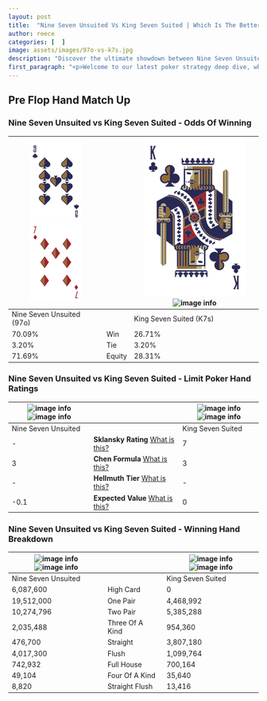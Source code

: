 ```yaml
---
layout: post
title:  "Nine Seven Unsuited Vs King Seven Suited | Which Is The Better Hand In Poker? A Complete Guide"
author: reece
categories: [  ]
image: assets/images/97o-vs-k7s.jpg
description: "Discover the ultimate showdown between Nine Seven Unsuited and King Seven Suited in poker! Uncover the odds, strategies, and scenarios where one hand triumphs over the other. Get ready to up your poker game with this thrilling analysis."
first_paragraph: "<p>Welcome to our latest poker strategy deep dive, where we're pitting two distinct hands against each other in a high-stakes showdown: Nine Seven Unsuited vs King Seven Suited.</p><p>In the dynamic world of poker, every decision counts, and knowing which hand holds the upper hand is key to your success at the table.</p><p>In this article, we'll dissect these two hands, explore the scenarios where one dominates the other, and equip you with the knowledge to make strategic choices that can tip the odds in your favor.</p><p>Get ready to unravel the intriguing dynamics of these poker hands and elevate your game to new heights.</p>"
---
```




[comment]: # (sp0)

## Pre Flop Hand Match Up

<div class="table hand-ratings" markdown="1"> 



### Nine Seven Unsuited vs King Seven Suited - Odds Of Winning


    
| ![image info](assets/images/hand1/9.png) ![image info](assets/images/hand1/7o.png) |  | ![image info](assets/images/hand2/K.png) ![image info](assets/images/hand2/7s.png) |
| -------- | -------- | -------- |
| Nine Seven Unsuited (97o) |  | King Seven Suited (K7s) |
| 70.09% | Win | 26.71% |
| 3.20% | Tie | 3.20% |
| 71.69% | Equity | 28.31% |




[comment]: # (sp1)



### Nine Seven Unsuited vs King Seven Suited - Limit Poker Hand Ratings


    
| ![image info](https://www.riverpairs.com/assets/images/hand1/9.png) ![image info](https://www.riverpairs.com/assets/images/hand1/7o.png) |  | ![image info](https://www.riverpairs.com/assets/images/hand2/K.png) ![image info](https://www.riverpairs.com/assets/images/hand2/7s.png) |
| -------- | -------- | -------- |
| Nine Seven Unsuited |  | King Seven Suited |
| - | **Sklansky Rating** [What is this?](/sklansky-rating-explained) | 7 |
| 3 | **Chen Formula** [What is this?](/chen-formula-explained) | 3 |
| - | **Hellmuth Tier** [What is this?](/Hellmuth-tier-explained) | - |
| -0.1 | **Expected Value** [What is this?](/expected-value-explained) | 0 |




[comment]: # (sp2)



### Nine Seven Unsuited vs King Seven Suited - Winning Hand Breakdown


    
| ![image info](https://www.riverpairs.com/assets/images/hand1/9.png) ![image info](https://www.riverpairs.com/assets/images/hand1/7o.png) |  | ![image info](https://www.riverpairs.com/assets/images/hand2/K.png) ![image info](https://www.riverpairs.com/assets/images/hand2/7s.png) |
| -------- | -------- | -------- |
| Nine Seven Unsuited |  | King Seven Suited |
| 6,087,600 | High Card | 0 |
| 19,512,000 | One Pair | 4,468,992 |
| 10,274,796 | Two Pair | 5,385,288 |
| 2,035,488 | Three Of A Kind | 954,360 |
| 476,700 | Straight | 3,807,180 |
| 4,017,300 | Flush | 1,099,764 |
| 742,932 | Full House | 700,164 |
| 49,104 | Four Of A Kind | 35,640 |
| 8,820 | Straight Flush | 13,416 |




[comment]: # (sp3)



</div>

[comment]: # (sp4)



[comment]: # (sp5)

